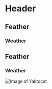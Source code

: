# Header
## Feather
### Weather
## Feather
### Weather

![Image of Yaktocat](https://as1.ftcdn.net/v2/jpg/02/95/44/22/1000_F_295442295_OXsXOmLmqBUfZreTnGo9PREuAPSLQhff.jpg)

